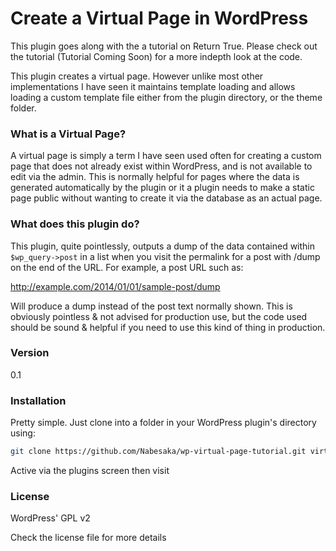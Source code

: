 # Create a Virtual Page in WordPress

This plugin goes along with the a tutorial on Return True. Please check out the tutorial (Tutorial Coming Soon) for a more indepth look at the code.

This plugin creates a virtual page. However unlike most other implementations I have seen it maintains template loading and allows loading a custom template file either from the plugin directory, or the theme folder.

### What is a Virtual Page?
A virtual page is simply a term I have seen used often for creating a custom page that does not already exist within WordPress, and is not available to edit via the admin. This is normally helpful for pages where the data is generated automatically by the plugin or it a plugin needs to make a static page public without wanting to create it via the database as an actual page.

### What does this plugin do?
This plugin, quite pointlessly, outputs a dump of the data contained within `$wp_query->post` in a list when you visit the permalink for a post with /dump on the end of the URL. For example, a post URL such as:

http://example.com/2014/01/01/sample-post/dump

Will produce a dump instead of the post text normally shown. This is obviously pointless & not advised for production use, but the code used should be sound & helpful if you need to use this kind of thing in production.

### Version
0.1

### Installation

Pretty simple. Just clone into a folder in your WordPress plugin's directory using:

```sh
git clone https://github.com/Nabesaka/wp-virtual-page-tutorial.git virtual-page-tutorial
```

Active via the plugins screen then visit

### License

WordPress' GPL v2

Check the license file for more details